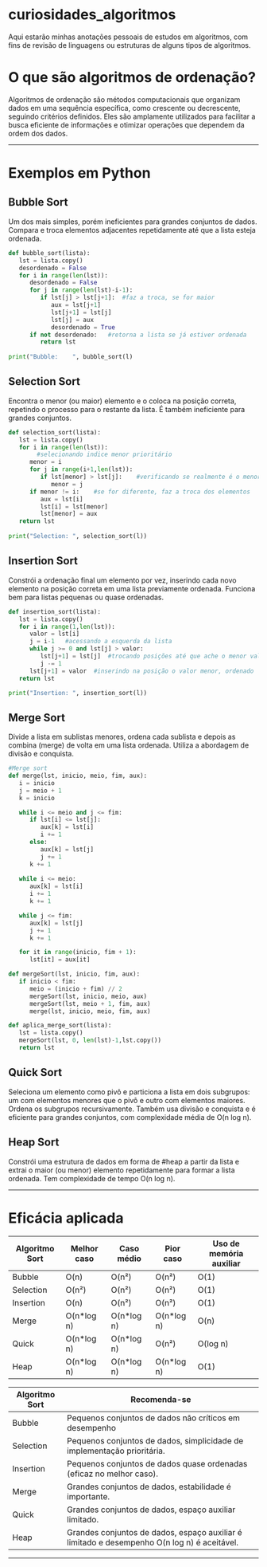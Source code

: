# curiosidades_algoritmos
Aqui estarão minhas anotações pessoais de estudos em algoritmos, com fins de revisão de linguagens ou estruturas de alguns tipos de algoritmos.

# O que são algoritmos de ordenação?
Algoritmos de ordenação são métodos computacionais que organizam dados em uma sequência específica, como crescente ou decrescente, seguindo critérios definidos. Eles são amplamente utilizados para facilitar a busca eficiente de informações e otimizar operações que dependem da ordem dos dados.

---
# Exemplos em Python
## Bubble Sort
Um dos mais simples, porém ineficientes para grandes conjuntos de dados. Compara e troca elementos adjacentes repetidamente até que a lista esteja ordenada.
```python
def bubble_sort(lista):
   lst = lista.copy()
   desordenado = False
   for i in range(len(lst)):
      desordenado = False
      for j in range(len(lst)-i-1):
         if lst[j] > lst[j+1]:	#faz a troca, se for maior
            aux = lst[j+1]
            lst[j+1] = lst[j]
            lst[j] = aux
            desordenado = True
      if not desordenado:	#retorna a lista se já estiver ordenada
         return lst
	
print("Bubble:    ", bubble_sort(l)
```

## Selection Sort
Encontra o menor (ou maior) elemento e o coloca na posição correta, repetindo o processo para o restante da lista. É também ineficiente para grandes conjuntos.
```python
def selection_sort(lista):
   lst = lista.copy()
   for i in range(len(lst)):
		#selecionando indice menor prioritário
      menor = i
      for j in range(i+1,len(lst)):
         if lst[menor] > lst[j]:	#verificando se realmente é o menor, senão, troca-o
            menor = j
      if menor != i:	#se for diferente, faz a troca dos elementos
         aux = lst[i]
         lst[i] = lst[menor]
         lst[menor] = aux
   return lst
		
print("Selection: ", selection_sort(l))	
```

## Insertion Sort
Constrói a ordenação final um elemento por vez, inserindo cada novo elemento na posição correta em uma lista previamente ordenada. Funciona bem para listas pequenas ou quase ordenadas.
```python
def insertion_sort(lista):
   lst = lista.copy()
   for i in range(1,len(lst)):
      valor = lst[i]
      j = i-1	#acessando a esquerda da lista
      while j >= 0 and lst[j] > valor:
         lst[j+1] = lst[j]	#trocando posições até que ache o menor valor
         j -= 1
      lst[j+1] = valor	#inserindo na posição o valor menor, ordenado
   return lst

print("Insertion: ", insertion_sort(l))
```

## Merge Sort
Divide a lista em sublistas menores, ordena cada sublista e depois as combina (merge) de volta em uma lista ordenada. Utiliza a abordagem de divisão e conquista.
```python
#Merge sort
def merge(lst, inicio, meio, fim, aux):
   i = inicio
   j = meio + 1
   k = inicio

   while i <= meio and j <= fim:
      if lst[i] <= lst[j]:
         aux[k] = lst[i]
         i += 1
      else:
         aux[k] = lst[j]
         j += 1
      k += 1
   
   while i <= meio:
      aux[k] = lst[i]
      i += 1
      k += 1

   while j <= fim:
      aux[k] = lst[j]
      j += 1
      k += 1

   for it in range(inicio, fim + 1):
      lst[it] = aux[it]

def mergeSort(lst, inicio, fim, aux):
   if inicio < fim:
      meio = (inicio + fim) // 2
      mergeSort(lst, inicio, meio, aux)
      mergeSort(lst, meio + 1, fim, aux)
      merge(lst, inicio, meio, fim, aux)

def aplica_merge_sort(lista):
   lst = lista.copy()
   mergeSort(lst, 0, len(lst)-1,lst.copy())
   return lst
```
## Quick Sort
Seleciona um elemento como pivô e particiona a lista em dois subgrupos: um com elementos menores que o pivô e outro com elementos maiores. Ordena os subgrupos recursivamente. Também usa divisão e conquista e é eficiente para grandes conjuntos, com complexidade média de O(n log n).

## Heap Sort
Constrói uma estrutura de dados em forma de #heap a partir da lista e extrai o maior (ou menor) elemento repetidamente para formar a lista ordenada. Tem complexidade de tempo O(n log n).

---
# Eficácia aplicada

| Algoritmo Sort | Melhor caso | Caso médio | Pior caso  | Uso de memória auxiliar |
| -------------- | ----------- | ---------- | ---------- | ----------------------- |
| Bubble         | O(n)        | O(n²)      | O(n²)      | O(1)                    |
| Selection      | O(n²)       | O(n²)      | O(n²)      | O(1)                    |
| Insertion      | O(n)        | O(n²)      | O(n²)      | O(1)                    |
| Merge          | O(n*log n)  | O(n*log n) | O(n*log n) | O(n)                    |
| Quick          | O(n*log n)  | O(n*log n) | O(n²)      | O(log n)                |
| Heap           | O(n*log n)  | O(n*log n) | O(n*log n) | O(1)                    |

| Algoritmo Sort | Recomenda-se                                                                                |
| -------------- | ------------------------------------------------------------------------------------------- |
| Bubble         | Pequenos conjuntos de dados não críticos em desempenho                                      |
| Selection      | Pequenos conjuntos de dados, simplicidade de implementação prioritária.                     |
| Insertion      | Pequenos conjuntos de dados quase ordenadas (eficaz no melhor caso).                        |
| Merge          | Grandes conjuntos de dados, estabilidade é importante.                                      |
| Quick          | Grandes conjuntos de dados, espaço auxiliar limitado.                                       |
| Heap           | Grandes conjuntos de dados, espaço auxiliar é limitado e desempenho O(n log n) é aceitável. |
---
